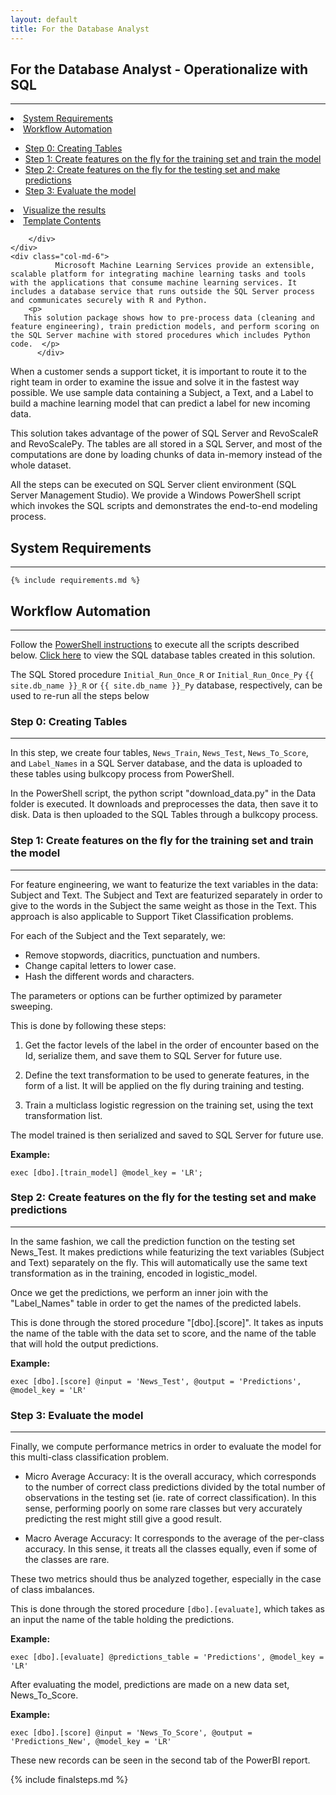 ```yaml
---
layout: default
title: For the Database Analyst
---
```


## For the Database Analyst - Operationalize with SQL
------------------------------

<div class="row">
    <div class="col-md-6">
        <div class="toc">
            <li><a href="#system-requirements">System Requirements</a></li>
            <li><a href="#workflow-automation">Workflow Automation</a></li>
            <ul>
                <li><a href="#step0">Step 0: Creating Tables</a></li>
                <li><a href="#step1">Step 1: Create features on the fly for the training set and train the model</a></li>
                <li><a href="#step2">Step 2: Create features on the fly for the testing set and make predictions</a></li>
                <li><a href="#step3">Step 3: Evaluate the model</a></li>
            </ul>
            <li><a href="#step4">Visualize the results</a></li>
            <li><a href="#template-contents">Template Contents</a></li>

        </div>
    </div>
    <div class="col-md-6">
              Microsoft Machine Learning Services provide an extensible, scalable platform for integrating machine learning tasks and tools with the applications that consume machine learning services. It includes a database service that runs outside the SQL Server process and communicates securely with R and Python.
        <p>
       This solution package shows how to pre-process data (cleaning and feature engineering), train prediction models, and perform scoring on the SQL Server machine with stored procedures which includes Python code.  </p>
          </div>
</div>
When a customer sends a support ticket, it is important to route it to the right team in order to examine the issue and solve it in the fastest way possible. We use sample data containing a Subject, a Text, and a Label to build a machine learning model that can predict a label for new incoming data.

This solution takes advantage of the power of SQL Server and RevoScaleR and RevoScalePy. The tables are all stored in a SQL Server, and most of the computations are done by loading chunks of data in-memory instead of the whole dataset.

All the steps can be executed on SQL Server client environment (SQL Server Management Studio). We provide a Windows PowerShell script which invokes the SQL scripts and demonstrates the end-to-end modeling process.

## System Requirements
-----------------------

    {% include requirements.md %}


## Workflow Automation
-------------------
Follow the [PowerShell instructions](Powershell_Instructions.html) to execute all the scripts described below.  [Click here](tables.html) to view the SQL database tables created in this solution.

The SQL Stored procedure `Initial_Run_Once_R` or `Initial_Run_Once_Py` `{{ site.db_name }}_R` or `{{ site.db_name }}_Py` database, respectively, can be used to re-run all the steps below

<a name="step0"></a>

### Step 0: Creating Tables
-------------------------

In this step, we create four tables, `News_Train`, `News_Test`, `News_To_Score`, and `Label_Names` in a SQL Server database, and the data is uploaded to these tables using bulkcopy process from PowerShell. 

In the PowerShell script, the python script "download_data.py" in the Data folder is executed. It downloads and preprocesses the data, then save it to disk. Data is then uploaded to the SQL Tables through a bulkcopy process.

<a name="step1"></a>

### Step 1: Create features on the fly for the training set and train the model
-------------------------

For feature engineering, we want to featurize the text variables in the data: Subject and Text. 
The Subject and Text are featurized separately in order to give to the words in the Subject the same weight as those in the Text. This approach is also applicable to Support Tiket Classification problems.

For each of the Subject and the Text separately, we:

* Remove stopwords, diacritics, punctuation and numbers.
* Change capital letters to lower case.
* Hash the different words and characters.

The parameters or options can be further optimized by parameter sweeping.

This is done by following these steps:

1. Get the factor levels of the label in the order of encounter based on the Id, serialize them, and save them to SQL Server for future use.

2. Define the text transformation to be used to generate features, in the form of a list. It will be applied on the fly during training and testing.

3. Train a multiclass logistic regression on the training set, using the text transformation list.

The model trained is then serialized and saved to SQL Server for future use.

**Example:**

    exec [dbo].[train_model] @model_key = 'LR';

<a name="step2"></a>

### Step 2: Create features on the fly for the testing set and make predictions
-------------------------

In the same fashion, we call the prediction function on the testing set News_Test. It makes predictions while featurizing the text variables (Subject and Text) separately on the fly. This will automatically use the same text transformation as in the training, encoded in logistic_model.

Once we get the predictions, we perform an inner join with the "Label_Names" table in order to get the names of the predicted labels.

This is done through the stored procedure "[dbo].[score]". It takes as inputs the name of the table with the data set to score, and the name of the table that will hold the output predictions.

**Example:**

    exec [dbo].[score] @input = 'News_Test', @output = 'Predictions', @model_key = 'LR'

<a name="step3"></a>

### Step 3: Evaluate the model
-------------------------

Finally, we compute performance metrics in order to evaluate the model for this multi-class classification problem.

* Micro Average Accuracy: It is the overall accuracy, which corresponds to the number of correct class predictions divided by the total number of observations in the testing set (ie. rate of correct classification). In this sense, performing poorly on some rare classes but very accurately predicting the rest might still give a good result.

* Macro Average Accuracy: It corresponds to the average of the per-class accuracy. In this sense, it treats all the classes equally, even if some of the classes are rare.

These two metrics should thus be analyzed together, especially in the case of class imbalances.

This is done through the stored procedure `[dbo].[evaluate]`, which takes as an input the name of the table holding the predictions.

**Example:**

    exec [dbo].[evaluate] @predictions_table = 'Predictions', @model_key = 'LR'

After evaluating the model, predictions are made on a new data set, News_To_Score.

**Example:**

    exec [dbo].[score] @input = 'News_To_Score', @output = 'Predictions_New', @model_key = 'LR'

These new records can be seen in the second tab of the PowerBI report. 

{% include finalsteps.md %}